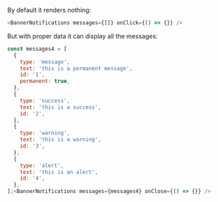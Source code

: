 By default it renders nothing:
```js
<BannerNotifications messages={[]} onClick={() => {}} />
```

But with proper data it can display all the messages:
```js
const messages4 = [
  {
    type: 'message',
    text: 'this is a permanent message',
    id: '1',
    permanent: true,
  },
  {
    type: 'success',
    text: 'this is a success',
    id: '2',
  },
  {
    type: 'warning',
    text: 'this is a warning',
    id: '3',
  },
  {
    type: 'alert',
    text: 'this is an alert',
    id: '4',
  },
];<BannerNotifications messages={messages4} onClose={() => {}} />
```
